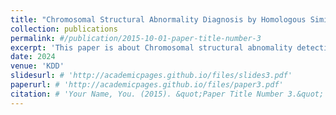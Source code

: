 ```yaml
---
title: "Chromosomal Structural Abnormality Diagnosis by Homologous Similarity"
collection: publications
permalink: #/publication/2015-10-01-paper-title-number-3
excerpt: 'This paper is about Chromosomal structural abnomality detection.'
date: 2024
venue: 'KDD'
slidesurl: # 'http://academicpages.github.io/files/slides3.pdf'
paperurl: # 'http://academicpages.github.io/files/paper3.pdf'
citation: # 'Your Name, You. (2015). &quot;Paper Title Number 3.&quot; <i>Journal 1</i>. 1(3).'
---
```


<!--
<b>Juren Li</b>, Yang Yang, Youmin Chen, Jianfeng Zhang, Zeyu Lai, and Lujia Pan. DWLR: Domain Adaptation under Label Shift for Wearable Sensor. In Proceedings of the 33rd International Joint Conference on Artificial Intelligence ([IJCAI'24](https://ijcai24.org/)), 2024. 
[[PDF](http://yangy.org/works/domain/IJCAI24_DWLR.pdf)] 
[Code](https://github.com/JuRenGithub/DWLR)]

<b>Juren Li*</b>, Fanzhe Fu*, Ran Wei, Yifei Sun, Zeyu Lai, Ning Song, Xin Chen, [Yang Yang](yangy.org)
Chromosomal Structural Abnormality Diagnosis by Homologous Similarity ([KDD'24](https://kdd2024.kdd.org/))

Youmin Chen*, Xinyu Yan*, [Yang Yang](yangy.org), Jianfeng Zhang, Jing Zhang, Lujia Pan, and <b>Juren Li</b>. Disentangling Domain and General Representations for Time Series Classification. In Proceedings of the 33rd International Joint Conference on Artificial Intelligence ([IJCAI'24](https://ijcai24.org/)), 2024 . [[PDF](http://yangy.org/works/domain/IJCAI24_disentangling.pdf)] [[Code](https://github.com/IJCAI-CADT/cadt)]

Xuanwen Huang, [Yang Yang](yangy.org), Ziqiang Cheng, Shen Fan, Zhongyao Wang, <b>Juren Li</b>, Jun Zhang, and Jingmin Chen. How Powerful are Interest Diffusion on Purchasing Prediction: A Case Study of Taocode. In Proceedings of the 44th International ACM SIGIR Conference on Research and Development in Information Retrieval (SIGIR'21), 2021. 
[[PDF](http://yangy.org/works/taocode/SIGIR21_Taocode_Diffusion.pdf)] -->